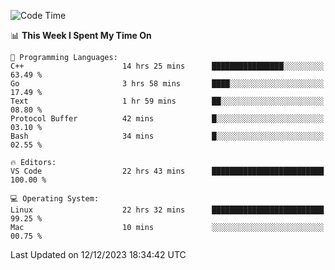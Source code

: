 
<!--START_SECTION:waka-->
![Code Time](http://img.shields.io/badge/Code%20Time-1%2C412%20hrs%2047%20mins-blue)

📊 **This Week I Spent My Time On** 

```text
💬 Programming Languages: 
C++                      14 hrs 25 mins      ████████████████░░░░░░░░░   63.49 % 
Go                       3 hrs 58 mins       ████░░░░░░░░░░░░░░░░░░░░░   17.49 % 
Text                     1 hr 59 mins        ██░░░░░░░░░░░░░░░░░░░░░░░   08.80 % 
Protocol Buffer          42 mins             █░░░░░░░░░░░░░░░░░░░░░░░░   03.10 % 
Bash                     34 mins             █░░░░░░░░░░░░░░░░░░░░░░░░   02.55 % 

🔥 Editors: 
VS Code                  22 hrs 43 mins      █████████████████████████   100.00 % 

💻 Operating System: 
Linux                    22 hrs 32 mins      █████████████████████████   99.25 % 
Mac                      10 mins             ░░░░░░░░░░░░░░░░░░░░░░░░░   00.75 % 
```


 Last Updated on 12/12/2023 18:34:42 UTC
<!--END_SECTION:waka-->

